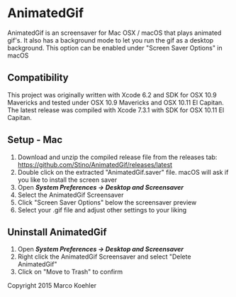 # AnimatedGif
AnimatedGif is an screensaver for Mac OSX / macOS that plays animated gif's.
It also has a background mode to let you run the gif as a desktop background. This option can be enabled under "Screen Saver Options" in macOS

## Compatibility
This project was originally written with Xcode 6.2 and SDK for OSX 10.9 Mavericks and tested under OSX 10.9 Mavericks and OSX 10.11 El Capitan. 
The latest release was compiled with Xcode 7.3.1 with SDK for OSX 10.11 El Capitan.

## Setup - Mac

1. Download and unzip the compiled release file from the releases tab: https://github.com/Stino/AnimatedGif/releases/latest
2. Double click on the extracted "AnimatedGif.saver" file. macOS will ask if you like to install the screen saver
3. Open ***System Preferences -> Desktop and Screensaver***
4. Select the AnimatedGif Screensaver
5. Click "Screen Saver Options" below the screensaver preview
6. Select your .gif file and adjust other settings to your liking


## Uninstall AnimatedGif
1. Open ***System Preferences -> Desktop and Screensaver***
2. Right click the AnimatedGif Screensaver and select "Delete AnimatedGif"
3. Click on "Move to Trash" to confirm




Copyright 2015 Marco Koehler
